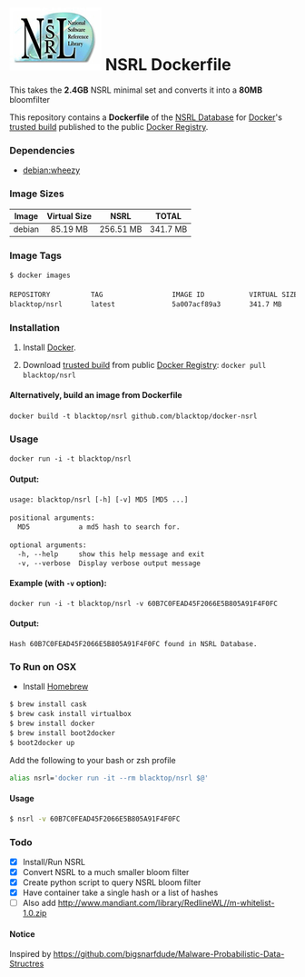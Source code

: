 ![NSRL logo](https://raw.githubusercontent.com/blacktop/docker-nsrl/master/logo.png)
NSRL Dockerfile
=============
This takes the **2.4GB** NSRL minimal set and converts it into a **80MB** bloomfilter

This repository contains a **Dockerfile** of the [NSRL Database](http://www.nsrl.nist.gov/Downloads.htm) for [Docker](https://www.docker.io/)'s [trusted build](https://index.docker.io/u/blacktop/nsrl/) published to the public [Docker Registry](https://index.docker.io/).

### Dependencies
* [debian:wheezy](://index.docker.io/_/debian/)

### Image Sizes
| Image | Virtual Size | NSRL      | TOTAL     |
|:------:|:-----------:|:---------:|:---------:|
| debian | 85.19 MB    | 256.51 MB | 341.7 MB  |

### Image Tags
```bash
$ docker images

REPOSITORY          TAG                 IMAGE ID           VIRTUAL SIZE
blacktop/nsrl       latest              5a007acf89a3       341.7 MB
```

### Installation

1. Install [Docker](https://www.docker.io/).

2. Download [trusted build](https://index.docker.io/u/blacktop/nsrl/) from public [Docker Registry](https://index.docker.io/): `docker pull blacktop/nsrl`

#### Alternatively, build an image from Dockerfile
`docker build -t blacktop/nsrl github.com/blacktop/docker-nsrl`

### Usage

    docker run -i -t blacktop/nsrl

#### Output:

    usage: blacktop/nsrl [-h] [-v] MD5 [MD5 ...]

    positional arguments:
      MD5            a md5 hash to search for.

    optional arguments:
      -h, --help     show this help message and exit
      -v, --verbose  Display verbose output message

#### Example (with `-v` option):

    docker run -i -t blacktop/nsrl -v 60B7C0FEAD45F2066E5B805A91F4F0FC

#### Output:

    Hash 60B7C0FEAD45F2066E5B805A91F4F0FC found in NSRL Database.

### To Run on OSX
 - Install [Homebrew](http://brew.sh)

```bash
$ brew install cask
$ brew cask install virtualbox
$ brew install docker
$ brew install boot2docker
$ boot2docker up
```
Add the following to your bash or zsh profile

```bash
alias nsrl='docker run -it --rm blacktop/nsrl $@'
```
#### Usage

```bash
$ nsrl -v 60B7C0FEAD45F2066E5B805A91F4F0FC
```

### Todo
- [x] Install/Run NSRL
- [x] Convert NSRL to a much smaller bloom filter
- [x] Create python script to query NSRL bloom filter
- [x] Have container take a single hash or a list of hashes
- [ ] Also add http://www.mandiant.com/library/RedlineWL//m-whitelist-1.0.zip

#### Notice
Inspired by https://github.com/bigsnarfdude/Malware-Probabilistic-Data-Structres

